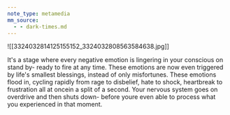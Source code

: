 ```yaml
---
note_type: metamedia
mm_source:
  - - dark-times.md
---
```


![[3324032814125155152_3324032808563584638.jpg]]

It's a stage where every negative emotion is lingering in
your conscious on stand by- ready to fire at any time.
These emotions are now even triggered by life's
smallest blessings, instead of only misfortunes. These
emotions flood in, cycling rapidly from rage to disbelief,
hate to shock, heartbreak to frustration all at oncein a
split of a second. Your nervous system goes on
overdrive and then shuts down- before youre even able
to process what you experienced in that moment.

